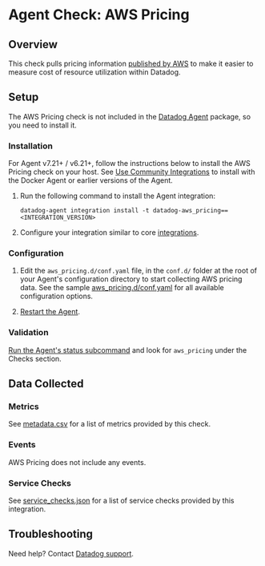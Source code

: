 # Agent Check: AWS Pricing

## Overview

This check pulls pricing information [published by AWS][1] to make it easier to measure cost of resource utilization within Datadog.

## Setup

The AWS Pricing check is not included in the [Datadog Agent][2] package, so you need to install it.

### Installation

For Agent v7.21+ / v6.21+, follow the instructions below to install the AWS Pricing check on your host. See [Use Community Integrations][3] to install with the Docker Agent or earlier versions of the Agent.

1. Run the following command to install the Agent integration:

   ```shell
   datadog-agent integration install -t datadog-aws_pricing==<INTEGRATION_VERSION>
   ```

2. Configure your integration similar to core [integrations][4].

### Configuration

1. Edit the `aws_pricing.d/conf.yaml` file, in the `conf.d/` folder at the root of your Agent's configuration directory to start collecting AWS pricing data. See the sample [aws_pricing.d/conf.yaml][5] for all available configuration options.

2. [Restart the Agent][6].

### Validation

[Run the Agent's status subcommand][7] and look for `aws_pricing` under the Checks section.

## Data Collected

### Metrics

See [metadata.csv][8] for a list of metrics provided by this check.

### Events

AWS Pricing does not include any events.

### Service Checks

See [service_checks.json][9] for a list of service checks provided by this integration.

## Troubleshooting

Need help? Contact [Datadog support][10].


[1]: https://aws.amazon.com/pricing/
[2]: https://app.datadoghq.com/account/settings#agent
[3]: https://docs.datadoghq.com/agent/guide/use-community-integrations/
[4]: https://docs.datadoghq.com/getting_started/integrations/
[5]: https://github.com/DataDog/integrations-extras/blob/master/aws_pricing/datadog_checks/aws_pricing/data/conf.yaml.example
[6]: https://docs.datadoghq.com/agent/guide/agent-commands/#restart-the-agent
[7]: https://docs.datadoghq.com/agent/guide/agent-commands/#agent-information
[8]: https://github.com/DataDog/integrations-extras/blob/master/aws_pricing/metadata.csv
[9]: https://github.com/DataDog/integrations-extras/blob/master/aws_pricing/assets/service_checks.json
[10]: https://docs.datadoghq.com/help/
